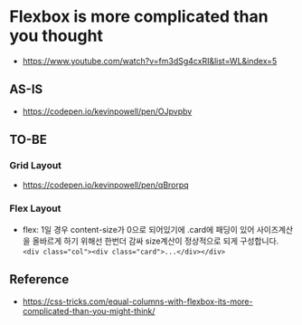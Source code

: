 # Flexbox is more complicated than you thought

- https://www.youtube.com/watch?v=fm3dSg4cxRI&list=WL&index=5

## AS-IS

- https://codepen.io/kevinpowell/pen/OJpvpbv

## TO-BE

### Grid Layout

- https://codepen.io/kevinpowell/pen/qBrorpq

### Flex Layout

- flex: 1일 경우 content-size가 0으로 되어있기에 .card에 패딩이 있어 사이즈계산을 올바르게 하기 위해선 한번더 감싸 size계산이 정상적으로 되게 구성합니다.  
  `<div class="col"><div class="card">...</div></div>`

## Reference

- https://css-tricks.com/equal-columns-with-flexbox-its-more-complicated-than-you-might-think/
